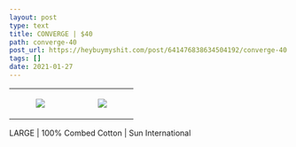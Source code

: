 ```yaml
---
layout: post
type: text
title: CONVERGE | $40
path: converge-40
post_url: https://heybuymyshit.com/post/641476838634504192/converge-40
tags: []
date: 2021-01-27
---
```




<table style="width:100%;"><tr><td style="vertical-align:top;">
      <figure class="tmblr-full" data-orig-height="2048" data-orig-width="1365" data-orig-src="https://concertshirts.netlify.app/shirts/0075/0075-01.jpg"><img src="https://64.media.tumblr.com/d9aa62cd2af5fd961b74bb14f5531035/4ca2d2de244be713-39/s540x810/a420669ef4336f7a8713554b8f33d5faf386b006.jpg" data-orig-height="2048" data-orig-width="1365" data-orig-src="https://concertshirts.netlify.app/shirts/0075/0075-01.jpg"/></figure></td>
    <td style="vertical-align:top;">
      <figure class="tmblr-full" data-orig-height="2048" data-orig-width="1365" data-orig-src="https://concertshirts.netlify.app/shirts/0075/0075-02.jpg"><img src="https://64.media.tumblr.com/92dc70b881aef936d0c6bd81bc416099/4ca2d2de244be713-ec/s540x810/854f44c027e3a92b70e5c53e1e08ddd723851111.jpg" data-orig-height="2048" data-orig-width="1365" data-orig-src="https://concertshirts.netlify.app/shirts/0075/0075-02.jpg"/></figure></td>
  </tr></table><p>
  LARGE | 100% Combed Cotton | Sun International
</p>
